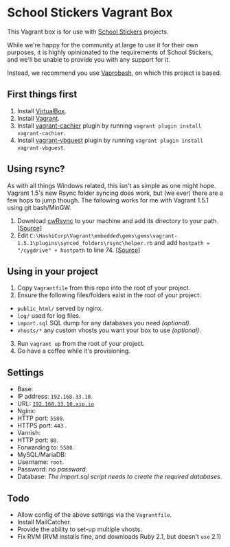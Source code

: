 # School Stickers Vagrant Box

This Vagrant box is for use with [School Stickers](http://www.schoolstickers.co.uk/) projects.

While we're happy for the community at large to use it for their own purposes, it is highly opinionated to the requirements of School Stickers, and we'll be unable to provide you with any support for it.

Instead, we recommend you use [Vaprobash](https://github.com/fideloper/Vaprobash), on which this project is based.

## First things first

1. Install [VirtualBox](https://www.virtualbox.org/).
2. Install [Vagrant](http://www.vagrantup.com/).
3. Install [vagrant-cachier](http://fgrehm.viewdocs.io/vagrant-cachier) plugin by running `vagrant plugin install vagrant-cachier`.
4. Install [vagrant-vbguest](https://github.com/dotless-de/vagrant-vbguest) plugin by running `vagrant plugin install vagrant-vbguest`.

## Using rsync?

As with all things Windows related, this isn't as simple as one might hope. Vagrant 1.5's new Rsync folder syncing does work, but (we ever) there are a few hops to jump though. The following works for me with Vagrant 1.5.1 using git bash/MinGW.

1. Download [cwRsync](https://www.itefix.no/i2/content/cwrsync-free-edition) to your machine and add its directory to your path. [[Source]](http://www.thomasvjames.com/2013/09/vagrant-aws-rsync-on-windows/)
2. Edit `C:\HashiCorp\Vagrant\embedded\gems\gems\vagrant-1.5.1\plugins\synced_folders\rsync\helper.rb` and add `hostpath = "/cygdrive" + hostpath` to line 74. [[Source]](https://github.com/mitchellh/vagrant/issues/3230#issuecomment-37757086)

## Using in your project

1. Copy `Vagrantfile` from this repo into the root of your project.
2. Ensure the following files/folders exist in the root of your project:
 * `public_html/` served by nginx.
 * `log/` used for log files.
 * `import.sql` SQL dump for any databases you need *(optional)*.
 * `vhosts/*` any custom vhosts you want your box to use *(optional)*.
3. Run `vagrant up` from the root of your project.
4. Go have a coffee while it's provisioning.

## Settings

* Base:
 * IP address: `192.168.33.10`.
 * URL: [`192.168.33.10.xip.io`](http://192.168.33.10.xip.io/)
* Nginx:
 * HTTP port: `5580`.
 * HTTPS port: `443` .
* Varnish:
 * HTTP port: `80`.
 * Forwarding to: `5580`.
* MySQL/MariaDB:
 * Username: `root`.
 * Password: *no password*.
 * Database: *The import.sql script needs to create the required databases*.

## Todo

* Allow config of the above settings via the `Vagrantfile`.
* Install MailCatcher.
* Provide the ability to set-up multiple vhosts.
* Fix RVM (RVM installs fine, and downloads Ruby 2.1, but doesn't `use` 2.1)